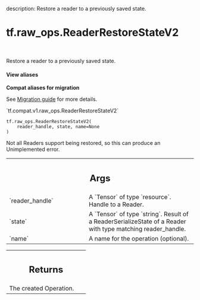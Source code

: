 description: Restore a reader to a previously saved state.

<div itemscope itemtype="http://developers.google.com/ReferenceObject">
<meta itemprop="name" content="tf.raw_ops.ReaderRestoreStateV2" />
<meta itemprop="path" content="Stable" />
</div>

# tf.raw_ops.ReaderRestoreStateV2

<!-- Insert buttons and diff -->

<table class="tfo-notebook-buttons tfo-api nocontent" align="left">

</table>



Restore a reader to a previously saved state.

<section class="expandable">
  <h4 class="showalways">View aliases</h4>
  <p>
<b>Compat aliases for migration</b>
<p>See
<a href="https://www.tensorflow.org/guide/migrate">Migration guide</a> for
more details.</p>
<p>`tf.compat.v1.raw_ops.ReaderRestoreStateV2`</p>
</p>
</section>

<pre class="devsite-click-to-copy prettyprint lang-py tfo-signature-link">
<code>tf.raw_ops.ReaderRestoreStateV2(
    reader_handle, state, name=None
)
</code></pre>



<!-- Placeholder for "Used in" -->

Not all Readers support being restored, so this can produce an
Unimplemented error.

<!-- Tabular view -->
 <table class="responsive fixed orange">
<colgroup><col width="214px"><col></colgroup>
<tr><th colspan="2"><h2 class="add-link">Args</h2></th></tr>

<tr>
<td>
`reader_handle`
</td>
<td>
A `Tensor` of type `resource`. Handle to a Reader.
</td>
</tr><tr>
<td>
`state`
</td>
<td>
A `Tensor` of type `string`.
Result of a ReaderSerializeState of a Reader with type
matching reader_handle.
</td>
</tr><tr>
<td>
`name`
</td>
<td>
A name for the operation (optional).
</td>
</tr>
</table>



<!-- Tabular view -->
 <table class="responsive fixed orange">
<colgroup><col width="214px"><col></colgroup>
<tr><th colspan="2"><h2 class="add-link">Returns</h2></th></tr>
<tr class="alt">
<td colspan="2">
The created Operation.
</td>
</tr>

</table>

